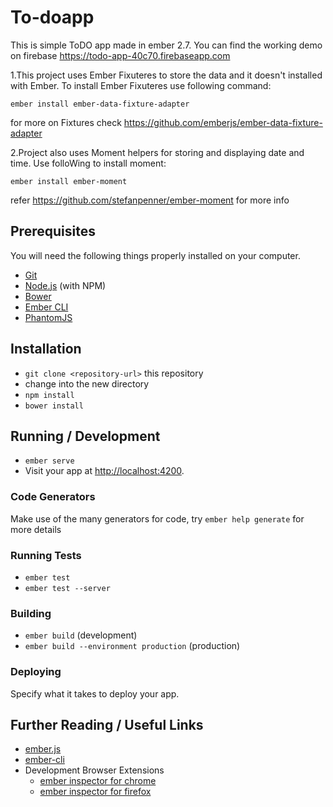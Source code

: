 # To-doapp

This is simple ToDO app made in ember 2.7. You can find the working demo on firebase https://todo-app-40c70.firebaseapp.com

1.This project uses Ember Fixuteres to store the data and it doesn't installed with Ember. To install Ember Fixuteres use following command:

  	ember install ember-data-fixture-adapter

for more on Fixtures check https://github.com/emberjs/ember-data-fixture-adapter

2.Project also uses Moment helpers for storing and displaying date and time. Use folloWing to install moment:

  	ember install ember-moment

refer https://github.com/stefanpenner/ember-moment for more info

## Prerequisites

You will need the following things properly installed on your computer.

* [Git](http://git-scm.com/)
* [Node.js](http://nodejs.org/) (with NPM)
* [Bower](http://bower.io/)
* [Ember CLI](http://ember-cli.com/)
* [PhantomJS](http://phantomjs.org/)

## Installation

* `git clone <repository-url>` this repository
* change into the new directory
* `npm install`
* `bower install`

## Running / Development

* `ember serve`
* Visit your app at [http://localhost:4200](http://localhost:4200).

### Code Generators

Make use of the many generators for code, try `ember help generate` for more details

### Running Tests

* `ember test`
* `ember test --server`

### Building

* `ember build` (development)
* `ember build --environment production` (production)

### Deploying

Specify what it takes to deploy your app.

## Further Reading / Useful Links

* [ember.js](http://emberjs.com/)
* [ember-cli](http://ember-cli.com/)
* Development Browser Extensions
  * [ember inspector for chrome](https://chrome.google.com/webstore/detail/ember-inspector/bmdblncegkenkacieihfhpjfppoconhi)
  * [ember inspector for firefox](https://addons.mozilla.org/en-US/firefox/addon/ember-inspector/)

